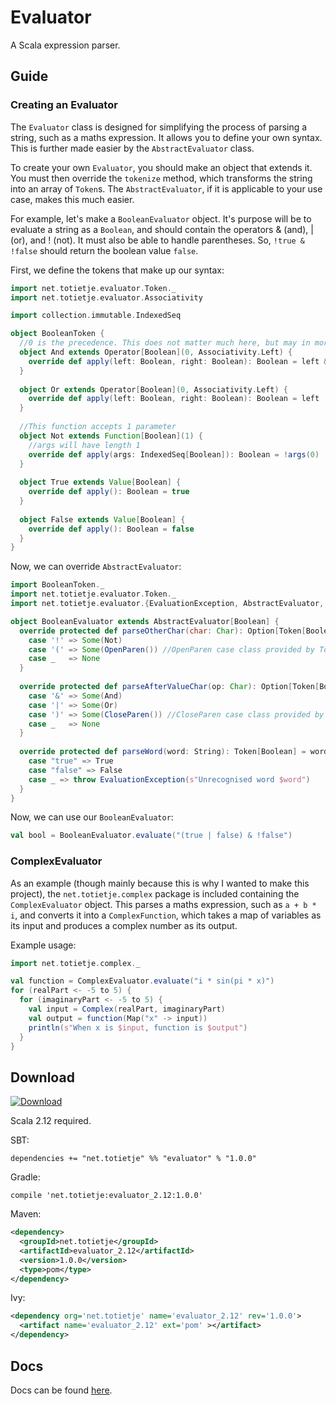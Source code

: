 # Evaluator
A Scala expression parser.

## Guide

### Creating an Evaluator

The `Evaluator` class is designed for simplifying the process of parsing a string, such as a maths expression. It
allows you to define your own syntax. This is further made easier by the `AbstractEvaluator` class.

To create your own `Evaluator`, you should make an object that extends it. You must then override the `tokenize`
method, which transforms the string into an array of `Token`s. The `AbstractEvaluator`, if it is applicable to your
use case, makes this much easier.

For example, let's make a `BooleanEvaluator` object. It's purpose will be to evaluate a string as a `Boolean`, and
should contain the operators & (and), | (or), and ! (not). It must also be able to handle parentheses. So,
`!true & !false` should return the boolean value `false`.

First, we define the tokens that make up our syntax:

```scala
import net.totietje.evaluator.Token._
import net.totietje.evaluator.Associativity

import collection.immutable.IndexedSeq

object BooleanToken {
  //0 is the precedence. This does not matter much here, but may in more complicated examples.
  object And extends Operator[Boolean](0, Associativity.Left) {
    override def apply(left: Boolean, right: Boolean): Boolean = left & right
  }
  
  object Or extends Operator[Boolean](0, Associativity.Left) {
    override def apply(left: Boolean, right: Boolean): Boolean = left | right
  }
  
  //This function accepts 1 parameter
  object Not extends Function[Boolean](1) {
    //args will have length 1 
    override def apply(args: IndexedSeq[Boolean]): Boolean = !args(0)
  }
  
  object True extends Value[Boolean] {
    override def apply(): Boolean = true
  }
  
  object False extends Value[Boolean] {
    override def apply(): Boolean = false
  }
}
```

Now, we can override `AbstractEvaluator`:

```scala
import BooleanToken._
import net.totietje.evaluator.Token._
import net.totietje.evaluator.{EvaluationException, AbstractEvaluator, Token}

object BooleanEvaluator extends AbstractEvaluator[Boolean] {
  override protected def parseOtherChar(char: Char): Option[Token[Boolean]] = char match {
    case '!' => Some(Not)  
    case '(' => Some(OpenParen()) //OpenParen case class provided by Token
    case _   => None
  }
  
  override protected def parseAfterValueChar(op: Char): Option[Token[Boolean]] = op match {
    case '&' => Some(And)
    case '|' => Some(Or)
    case ')' => Some(CloseParen()) //CloseParen case class provided by Token
    case _   => None
  }
  
  override protected def parseWord(word: String): Token[Boolean] = word.toLowerCase match {
    case "true" => True
    case "false" => False
    case _ => throw EvaluationException(s"Unrecognised word $word")
  }
}
```

Now, we can use our `BooleanEvaluator`:

```scala
val bool = BooleanEvaluator.evaluate("(true | false) & !false")
```

### ComplexEvaluator

As an example (though mainly because this is why I wanted to make this project), the `net.totietje.complex` package is
included containing the `ComplexEvaluator` object. This parses a maths expression, such as `a + b * i`, and
converts it into a `ComplexFunction`, which takes a map of variables as its input and produces a complex number
as its output.

Example usage:

```scala
import net.totietje.complex._

val function = ComplexEvaluator.evaluate("i * sin(pi * x)")
for (realPart <- -5 to 5) {
  for (imaginaryPart <- -5 to 5) {
    val input = Complex(realPart, imaginaryPart)
    val output = function(Map("x" -> input))
    println(s"When x is $input, function is $output")
  }
}
```

## Download

[ ![Download](https://api.bintray.com/packages/totietje/maven/evaluator/images/download.svg) ](https://bintray.com/totietje/maven/evaluator/_latestVersion)

Scala 2.12 required.

SBT:

```
dependencies += "net.totietje" %% "evaluator" % "1.0.0"
```

Gradle:
```
compile 'net.totietje:evaluator_2.12:1.0.0'
```

Maven:

```xml
<dependency>
  <groupId>net.totietje</groupId>
  <artifactId>evaluator_2.12</artifactId>
  <version>1.0.0</version>
  <type>pom</type>
</dependency>
```

Ivy:

```xml
<dependency org='net.totietje' name='evaluator_2.12' rev='1.0.0'>
  <artifact name='evaluator_2.12' ext='pom' ></artifact>
</dependency>
```

## Docs

Docs can be found [here](https://totietje.github.io/Evaluator/docs/net/totietje/evaluator/index.html).